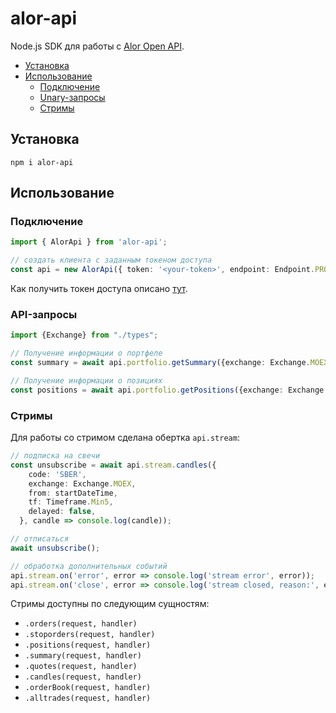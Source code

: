 # alor-api
Node.js SDK для работы с [Alor Open API](https://alor.dev/docs).

<!-- toc -->

- [Установка](#%D1%83%D1%81%D1%82%D0%B0%D0%BD%D0%BE%D0%B2%D0%BA%D0%B0)
- [Использование](#%D0%B8%D1%81%D0%BF%D0%BE%D0%BB%D1%8C%D0%B7%D0%BE%D0%B2%D0%B0%D0%BD%D0%B8%D0%B5)
    * [Подключение](#%D0%BF%D0%BE%D0%B4%D0%BA%D0%BB%D1%8E%D1%87%D0%B5%D0%BD%D0%B8%D0%B5)
    * [Unary-запросы](#unary-%D0%B7%D0%B0%D0%BF%D1%80%D0%BE%D1%81%D1%8B)
    * [Стримы](#%D1%81%D1%82%D1%80%D0%B8%D0%BC%D1%8B)

<!-- tocstop -->

## Установка
```
npm i alor-api
```

## Использование
### Подключение
```ts
import { AlorApi } from 'alor-api';

// создать клиента с заданным токеном доступа
const api = new AlorApi({ token: '<your-token>', endpoint: Endpoint.PROD, wssEndpoint: WssEndpoint.PROD });
```
Как получить токен доступа описано [тут](https://alor.dev/open-api-tokens).

### API-запросы

```ts
import {Exchange} from "./types";

// Получение информации о портфеле
const summary = await api.portfolio.getSummary({exchange: Exchange.MOEX, portfolio: '<your-portfolio>'});

// Получение информации о позициях
const positions = await api.portfolio.getPositions({exchange: Exchange.MOEX, portfolio: '<your-portfolio>'});
```

### Стримы
Для работы со стримом сделана обертка `api.stream`:
```ts
// подписка на свечи
const unsubscribe = await api.stream.candles({
    code: 'SBER',
    exchange: Exchange.MOEX,
    from: startDateTime,
    tf: Timeframe.Min5,
    delayed: false,
  }, candle => console.log(candle));

// отписаться
await unsubscribe();

// обработка дополнительных событий
api.stream.on('error', error => console.log('stream error', error));
api.stream.on('close', error => console.log('stream closed, reason:', error));
```
Стримы доступны по следующим сущностям:
* `.orders(request, handler)`
* `.stoporders(request, handler)`
* `.positions(request, handler)`
* `.summary(request, handler)`
* `.quotes(request, handler)`
* `.candles(request, handler)`
* `.orderBook(request, handler)`
* `.alltrades(request, handler)`